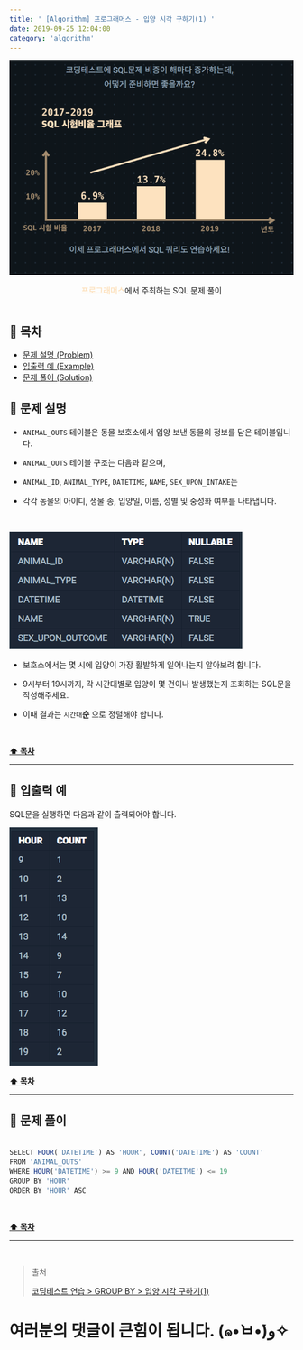 ```yaml
---
title: ' [Algorithm] 프로그래머스 - 입양 시각 구하기(1) '
date: 2019-09-25 12:04:00
category: 'algorithm'
---
```


![](../../images/sql/logo.png)

<center><strong style="color:#FDE2BF">프로그래머스</strong>에서 주최하는 SQL 문제 풀이</center>

<br />

## **💎 목차**

- [문제 설명 (Problem)](#-문제-설명)
- [입출력 예 (Example)](#-입출력-예)
- [문제 풀이 (Solution)](#-문제-풀이)

## **📕 문제 설명**

- `ANIMAL_OUTS` 테이블은 동물 보호소에서 입양 보낸 동물의 정보를 담은 테이블입니다.

- `ANIMAL_OUTS` 테이블 구조는 다음과 같으며,

- `ANIMAL_ID`, `ANIMAL_TYPE`, `DATETIME`, `NAME`, `SEX_UPON_INTAKE`는

- 각각 동물의 아이디, 생물 종, 입양일, 이름, 성별 및 중성화 여부를 나타냅니다.

<br />

![](../../images/sql/table.2.png)
<br />

- 보호소에서는 몇 시에 입양이 가장 활발하게 일어나는지 알아보려 합니다.

- 9시부터 19시까지, 각 시간대별로 입양이 몇 건이나 발생했는지 조회하는 SQL문을 작성해주세요.

- 이때 결과는 `시간대`**순** 으로 정렬해야 합니다.

<br />

**[⬆ 목차](#-목차)**

---

## **📙 입출력 예**

SQL문을 실행하면 다음과 같이 출력되어야 합니다.

![](../../images/sql/groupby/3.example.png)
<br />

**[⬆ 목차](#-목차)**

---

## **📘 문제 풀이**

```js

SELECT HOUR('DATETIME') AS 'HOUR', COUNT('DATETIME') AS 'COUNT'
FROM 'ANIMAL_OUTS'
WHERE HOUR('DATETIME') >= 9 AND HOUR('DATEITME') <= 19
GROUP BY 'HOUR'
ORDER BY 'HOUR' ASC

```

<br />

**[⬆ 목차](#-목차)**

---

<br />

> 출처
>
> <a href="https://programmers.co.kr/learn/courses/30/lessons/59412" target="_blank">코딩테스트 연습 > GROUP BY > 입양 시각 구하기(1)</a>

# 여러분의 댓글이 큰힘이 됩니다. (๑•̀ㅂ•́)و✧
